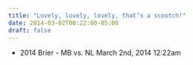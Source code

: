 ```yaml
---
title: "Lovely, lovely, lovely, that’s a scootch!"
date: 2014-03-02T00:22:00-05:00
draft: false
---
```

- 2014 Brier - MB vs. NL March 2nd, 2014 12:22am